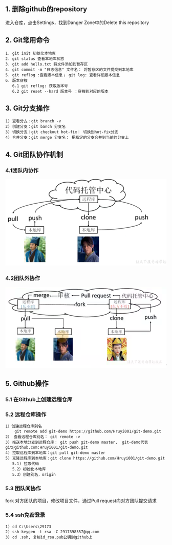 ## 1. 删除github的repository
进入仓库，点击Settings，找到Danger Zone中的Delete this repository

## 2. Git常用命令   
    1. git init 初始化本地库  
    2. git status 查看本地库状态  
    3. git add hello.txt 将文件添加到暂存区  
    4. git commit -m "日志信息" 文件名： 将暂存区的文件提交到本地库
    5. git reflog :查看版本信息； git log: 查看详细版本信息
    6. 版本穿梭
       6.1 git reflog: 获取版本号
       6.2 git reset --hard 版本号 ：穿梭到对应的版本

## 3. Git分支操作
    1) 查看分支：git branch -v
    2) 创建分支：git banch 分支名
    3) 切换分支：git checkout hot-fix： 切换到hot-fix分支
    4) 合并分支：git merge 分支名： 把指定的分支合并到当前的分支上 


## 4. Git团队协作机制
### 4.1团队内协作
![团队内协作图](./images/1.png)
### 4.2团队外协作
![团队外协作图](./images/2.png)

## 5. Github操作
### 5.1 在Github上创建远程仓库
### 5.2 远程仓库操作  
    1）创建远程仓库别名
        git remote add git-demo https://github.com/Hruyi001/git-demo.git
    2） 查看远程仓库别名： git remote -v
    3) 推送本地分支到远程仓库： git push git-demo master,  git-demo代表git@github.com:Hruyi001/git-demo.git
    4) 拉取远程库到本地库：git pull git-demo master
    5) 克隆远程库到本地库：git clone https://github.com/Hruyi001/git-demo.git 
       5.1) 拉取代码
       5.2）初始化本地库
       5.3）创建别名，origin
### 5.3 团队间协作
fork 对方团队的项目，修改项目文件，通过Pull request向对方团队提交请求

### 5.4 ssh免密登录
    1) cd C:\Users\29173
    2) ssh-keygen -t rsa -C 2917398357@qq.com
    3) cd .ssh, 复制id_rsa.pub公钥到github上